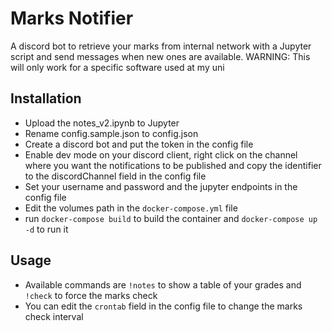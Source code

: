 # Marks Notifier
A discord bot to retrieve your marks from internal network with a Jupyter script and send messages when new ones are available.
WARNING: This will only work for a specific software used at my uni

## Installation
 - Upload the notes_v2.ipynb to Jupyter
 - Rename config.sample.json to config.json
 - Create a discord bot and put the token in the config file
 - Enable dev mode on your discord client, right click on the channel where you want the notifications to be published and copy the identifier to the discordChannel field in the config file
 - Set your username and password and the jupyter endpoints in the config file
 - Edit the volumes path in the `docker-compose.yml` file
 - run `docker-compose build` to build the container and `docker-compose up -d` to run it

## Usage
 - Available commands are `!notes` to show a table of your grades and `!check` to force the marks check
 - You can edit the `crontab` field in the config file to change the marks check interval
